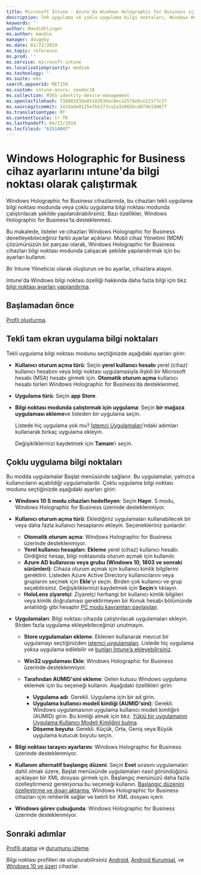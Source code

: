 ```yaml
---
title: Microsoft Intune - Azure'da Windows Holographic for Business için bilgi noktası ayarları | Microsoft Docs
description: Tek uygulama ve çoklu uygulama bilgi noktaları, Windows Holographic for Business cihazları yapılandırmak, Başlat menüsünü özelleştirmek, uygulama ekleme, görev çubuğunu göster ve bir web tarayıcısı Intune yapılandırın.
keywords: ''
author: MandiOhlinger
ms.author: mandia
manager: dougeby
ms.date: 01/22/2019
ms.topic: reference
ms.prod: ''
ms.service: microsoft-intune
ms.localizationpriority: medium
ms.technology: ''
ms.suite: ems
search.appverid: MET150
ms.custom: intune-azure; seodec18
ms.collection: M365-identity-device-management
ms.openlocfilehash: f38803d3be05182639ac8eca2578e9ce121f7c2f
ms.sourcegitcommit: 143dade9125e7b5173ca2a3a902bcd6f4b14067f
ms.translationtype: MT
ms.contentlocale: tr-TR
ms.lasthandoff: 04/23/2019
ms.locfileid: "61514047"
---
```

# <a name="windows-holographic-for-business-device-settings-to-run-as-a-kiosk-in-intune"></a>Windows Holographic for Business cihaz ayarlarını ıntune'da bilgi noktası olarak çalıştırmak

Windows Holographic for Business cihazlarında, bu cihazları tekli uygulama bilgi noktası modunda veya çoklu uygulama bilgi noktası modunda çalıştırılacak şekilde yapılandırabilirsiniz. Bazı özellikler, Windows Holographic for Business’ta desteklenmez.

Bu makalede, listeler ve cihazları Windows Holographic for Business denetleyebileceğiniz farklı ayarlar açıklanır. Mobil cihaz Yönetimi (MDM) çözümünüzün bir parçası olarak, Windows Holographic for Business cihazları bilgi noktası modunda çalışacak şekilde yapılandırmak için bu ayarları kullanın.

Bir Intune Yöneticisi olarak oluşturun ve bu ayarlar, cihazlara atayın.

Intune'da Windows bilgi noktası özelliği hakkında daha fazla bilgi için bkz. [bilgi noktası ayarları yapılandırma](kiosk-settings.md).

## <a name="before-you-begin"></a>Başlamadan önce

[Profil oluşturma](kiosk-settings.md#create-the-profile).

## <a name="single-full-screen-app-kiosks"></a>Tekli tam ekran uygulama bilgi noktaları

Tekli uygulama bilgi noktası modunu seçtiğinizde aşağıdaki ayarları girin:

- **Kullanıcı oturum açma türü**: Seçin **yerel kullanıcı hesabı** yerel (cihaz) kullanıcı hesabını veya bilgi noktası uygulamasıyla ilişkili bir Microsoft hesabı (MSA) hesabı girmek için. **Otomatik oturum açma** kullanıcı hesabı türleri Windows Holographic for Business’da desteklenmez.

- **Uygulama türü**: Seçin **app Store**.

- **Bilgi noktası modunda çalıştırmak için uygulama**: Seçin **bir mağaza uygulaması ekleme**ve listeden bir uygulama seçin.

    Listede hiç uygulama yok mu? [İstemci Uygulamaları](apps-add.md)’ndaki adımları kullanarak birkaç uygulama ekleyin.

    Değişikliklerinizi kaydetmek için **Tamam**’ı seçin.

## <a name="multi-app-kiosks"></a>Çoklu uygulama bilgi noktaları

Bu modda uygulamalar Başlat menüsünde sağlanır. Bu uygulamalar, yalnızca kullanıcıların açabildiği uygulamalardır. Çoklu uygulama bilgi noktası modunu seçtiğinizde aşağıdaki ayarları girin:

- **Windows 10 S modu cihazları hedefleyen**: Seçin **Hayır**. S modu, Windows Holographic for Business üzerinde desteklenmiyor.

- **Kullanıcı oturum açma türü**: Eklediğiniz uygulamaları kullanabilecek bir veya daha fazla kullanıcı hesaplarını ekleyin. Seçenekleriniz şunlardır: 

  - **Otomatik oturum açma**: Windows Holographic for Business üzerinde desteklenmiyor.
  - **Yerel kullanıcı hesapları**: **Ekleme** yerel (cihaz) kullanıcı hesabı. Girdiğiniz hesap, bilgi noktasında oturum açmak için kullanılır.
  - **Azure AD kullanıcısı veya grubu (Windows 10, 1803 ve sonraki sürümleri)**: Cihaza oturum açmak için kullanıcı kimlik bilgilerini gerektirir. Listeden Azure Active Directory kullanıcılarını veya gruplarını seçmek için **Ekle**’yi seçin. Birden çok kullanıcı ve grup seçebilirsiniz. Değişikliklerinizi kaydetmek için **Seçin**’e tıklayın.
  - **HoloLens ziyaretçi**: Ziyaretçi herhangi bir kullanıcı kimlik bilgileri veya kimlik doğrulaması gerektirmeyen bir Konuk hesabı bölümünde anlatıldığı gibi hesaptır [PC modu kavramları paylaşılan](https://docs.microsoft.com/windows/configuration/set-up-shared-or-guest-pc#shared-pc-mode-concepts).

- **Uygulamaları**: Bilgi noktası cihazda çalıştırılacak uygulamaları ekleyin. Birden fazla uygulama ekleyebileceğinizi unutmayın.

  - **Store uygulamaları ekleme**: Eklenen kullanarak mevcut bir uygulamayı seçtiğinizden [istemci uygulamaları](apps-add.md). Listede hiç uygulama yoksa uygulama edilebilir ve [bunları Intune’a ekleyebilirsiniz](store-apps-windows.md).
  - **Win32 uygulaması Ekle**: Windows Holographic for Business üzerinde desteklenmiyor.
  - **Tarafından AUMID'sini ekleme**: Gelen kutusu Windows uygulama eklemek için bu seçeneği kullanın. Aşağıdaki özellikleri girin: 

    - **Uygulama adı**: Gerekli. Uygulama için bir ad girin.
    - **Uygulama kullanıcı modeli kimliği (AUMID'sini)**: Gerekli. Windows uygulamasının uygulama kullanıcı modeli kimliğini (AUMID) girin. Bu kimliği almak için bkz. [Yüklü bir uygulamanın Uygulama Kullanıcı Modeli Kimliğini bulma](https://docs.microsoft.com/windows-hardware/customize/enterprise/find-the-application-user-model-id-of-an-installed-app).
    - **Döşeme boyutu**: Gerekli. Küçük, Orta, Geniş veya Büyük uygulama kutucuk boyutu seçin.

- **Bilgi noktası tarayıcı ayarlarını**: Windows Holographic for Business üzerinde desteklenmiyor.

- **Kullanım alternatif başlangıç düzeni**: Seçin **Evet** sırasını uygulamaları dahil olmak üzere, Başlat menüsünde uygulamaları nasıl göründüğünü açıklayan bir XML dosyası girmek için. Başlangıç menünüzü daha fazla özelleştirmeniz gerekiyorsa bu seçeneği kullanın. [Başlangıç düzenini özelleştirme ve dışarı aktarma](https://docs.microsoft.com/hololens/hololens-kiosk#start-layout-for-hololens), Windows Holographic for Business cihazları için rehberlik sağlar ve belirli bir XML dosyası içerir.

- **Windows görev çubuğunda**: Windows Holographic for Business üzerinde desteklenmiyor.

## <a name="next-steps"></a>Sonraki adımlar

[Profili atama](device-profile-assign.md) ve [durumunu izleme](device-profile-monitor.md).

Bilgi noktası profilleri de oluşturabilirsiniz [Android](device-restrictions-android.md#kiosk), [Android Kurumsal](device-restrictions-android-for-work.md#dedicated-device-settings), ve [Windows 10 ve üzeri](kiosk-settings-windows.md) cihazlar.
